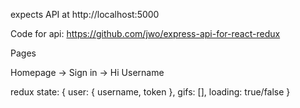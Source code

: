 expects API at http://localhost:5000

Code for api: https://github.com/jwo/express-api-for-react-redux

Pages

Homepage
 -> Sign in
 -> Hi Username

 redux state:
 {
   user: { username, token },
   gifs: [],
   loading: true/false
 }
